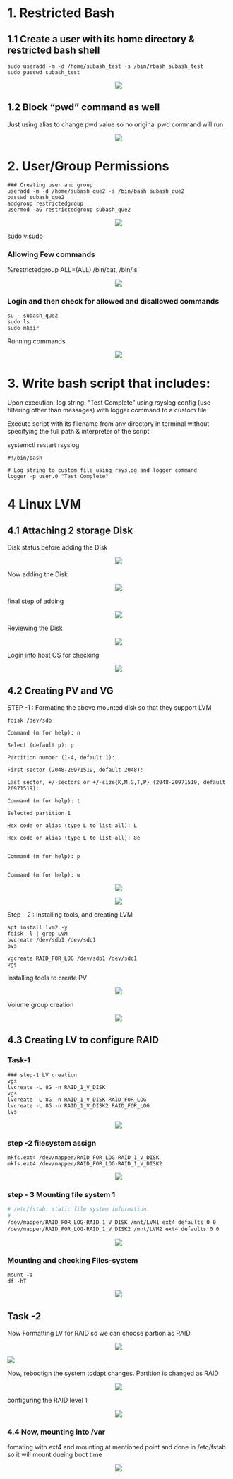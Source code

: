 # 1. Restricted Bash

## 1.1 Create a user with its home directory & restricted bash shell

```
sudo useradd -m -d /home/subash_test -s /bin/rbash subash_test
sudo passwd subash_test
```
<p align="center">
<img src="https://github.com/LF-DevOps-Training/getting-started-with-linux-system-subash729/blob/main/materials/Q1-create-user.jpg">
</p>

## 1.2 Block “pwd” command as well
Just using alias to change pwd value so no original pwd command will run
<p align="center">
<img src="https://github.com/LF-DevOps-Training/getting-started-with-linux-system-subash729/blob/main/materials/Q1-defne-alias.jpg">
</p>

# 2. User/Group Permissions

```
### Creating user and group 
useradd -m -d /home/subash_que2 -s /bin/bash subash_que2
passwd subash_que2
addgroup restrictedgroup
usermod -aG restrictedgroup subash_que2
```
<p align="center">
<img src="https://github.com/LF-DevOps-Training/getting-started-with-linux-system-subash729/blob/main/materials/Q2-T1-1-creating-user-and-group.jpg">
</p>


sudo visudo

### Allowing Few commands
%restrictedgroup ALL=(ALL) /bin/cat, /bin/ls

<p align="center">
<img src="https://github.com/LF-DevOps-Training/getting-started-with-linux-system-subash729/blob/main/materials/Q2-T1-2-visudo-edit.jpg">
</p>


### Login and then check for allowed and disallowed commands
```
su - subash_que2
sudo ls
sudo mkdir
```
Running commands
<p align="center">
<img src="https://github.com/LF-DevOps-Training/getting-started-with-linux-system-subash729/blob/main/materials/Q2-T1-3-USer%20only%20allow%20ls%20and%20cat.jpg">
</p>


# 3. Write bash script that includes:
Upon execution, log string: “Test Complete” using rsyslog config (use filtering other than messages) with logger command to a custom file

Execute script with its filename from any directory in terminal without specifying the full path & interpreter of the script

systemctl restart rsyslog


```
#!/bin/bash

# Log string to custom file using rsyslog and logger command
logger -p user.0 "Test Complete"

```

# 4 Linux LVM

## 4.1 Attaching 2 storage Disk
Disk status before adding the DIsk
<p align="center">
<img src="https://github.com/LF-DevOps-Training/getting-started-with-linux-system-subash729/blob/main/materials/3.Before-ssh.jpg">
</p>
Now adding the Disk
<p align="center">
<img src="https://github.com/LF-DevOps-Training/getting-started-with-linux-system-subash729/blob/main/materials/4.1%20Adding%20Disk.jpg">
</p>

final step of adding 
<p align="center">
<img src="https://github.com/LF-DevOps-Training/getting-started-with-linux-system-subash729/blob/main/materials/4.2%20Adding%20Disk%20final.jpg">
</p>

Reviewing the Disk 
<p align="center">
<img src="https://github.com/LF-DevOps-Training/getting-started-with-linux-system-subash729/blob/main/materials/4.3%20Adding%20Review.jpg">
</p>

Login into host OS for checking 
<p align="center">
<img src="https://github.com/LF-DevOps-Training/getting-started-with-linux-system-subash729/blob/main/materials/4.4%20Disk%20checking%20is%20OS.jpg">
</p>




## 4.2 Creating PV and VG
STEP -1 : Formating the above mounted disk so that they support LVM

```
fdisk /dev/sdb

Command (m for help): n

Select (default p): p

Partition number (1-4, default 1):

First sector (2048-20971519, default 2048):

Last sector, +/-sectors or +/-size{K,M,G,T,P} (2048-20971519, default 20971519):

Command (m for help): t

Selected partition 1

Hex code or alias (type L to list all): L

Hex code or alias (type L to list all): 8e


Command (m for help): p


Command (m for help): w
```

<p align="center">
<img src="https://github.com/LF-DevOps-Training/getting-started-with-linux-system-subash729/blob/main/materials/4.5-Q2-Disk-format-with-LVM.jpg">
</p>


<p align="center">
<img src="https://github.com/LF-DevOps-Training/getting-started-with-linux-system-subash729/blob/main/materials/4.6-Q2-Disk-format-with-LVM-step-2.jpg">
</p>

Step - 2 : Installing tools, and creating LVM

```
apt install lvm2 -y
fdisk -l | grep LVM
pvcreate /dev/sdb1 /dev/sdc1
pvs

vgcreate RAID_FOR_LOG /dev/sdb1 /dev/sdc1
vgs

```
Installing tools to create PV
<p align="center">
<img src="https://github.com/LF-DevOps-Training/getting-started-with-linux-system-subash729/blob/main/materials/4.7-Q2-PV-Creation-2.jpg">
</p>

Volume group creation
<p align="center">
<img src="https://github.com/LF-DevOps-Training/getting-started-with-linux-system-subash729/blob/main/materials/4.8-Q2-VG-Creation-2.jpg">
</p>

## 4.3 Creating LV to configure RAID

### Task-1
```
### step-1 LV creation
vgs
lvcreate -L 8G -n RAID_1_V_DISK
vgs
lvcreate -L 8G -n RAID_1_V_DISK RAID_FOR_LOG
lvcreate -L 8G -n RAID_1_V_DISK2 RAID_FOR_LOG
lvs
```
<p align="center">
<img src="https://github.com/LF-DevOps-Training/getting-started-with-linux-system-subash729/blob/main/materials/4.9-Q2-LV-Creation-2.jpg">
</p>


### step -2 filesystem assign
```
mkfs.ext4 /dev/mapper/RAID_FOR_LOG-RAID_1_V_DISK
mkfs.ext4 /dev/mapper/RAID_FOR_LOG-RAID_1_V_DISK2
```
<p align="center">
<img src="https://github.com/LF-DevOps-Training/getting-started-with-linux-system-subash729/blob/main/materials/4.10-Q2-assigning-file-system-2.jpg">
</p>



### step - 3 Mounting file system 1
```bash
# /etc/fstab: static file system information.
#
/dev/mapper/RAID_FOR_LOG-RAID_1_V_DISK /mnt/LVM1 ext4 defaults 0 0
/dev/mapper/RAID_FOR_LOG-RAID_1_V_DISK2 /mnt/LVM2 ext4 defaults 0 0
```
<p align="center">
<img src="https://github.com/LF-DevOps-Training/getting-started-with-linux-system-subash729/blob/main/materials/4.10-Q2-assigning-file-system-2.jpg">
</p>


### Mounting and checking FIles-system
```
mount -a
df -hT
```

<p align="center">
<img src="https://github.com/LF-DevOps-Training/getting-started-with-linux-system-subash729/blob/main/materials/4.11-Q2-mounting.jpg">
</p>

## Task -2 
Now Formatting LV for RAID so we can choose partion as RAID
<p align="center">
<img src="https://github.com/LF-DevOps-Training/getting-started-with-linux-system-subash729/blob/main/materials/Q4-T2-using-LV-for-RAID.jpg">
</p
  
<p align="center">
<img src="https://github.com/LF-DevOps-Training/getting-started-with-linux-system-subash729/blob/main/materials/Q4-T2-using-LV-for-RAID-1.jpg">
</p>

Now, rebootign the system todapt changes. Partition is changed as RAID
<p align="center">
<img src="https://github.com/LF-DevOps-Training/getting-started-with-linux-system-subash729/blob/main/materials/Q4-T2-using-LV-for-RAID-detect.jpg">
</p>

configuring the RAID level 1


<p align="center">
<img src="https://github.com/LF-DevOps-Training/getting-started-with-linux-system-subash729/blob/main/materials/Q4-T2-using-LV-for-RAID-configure.jpg">
</p>


### 4.4 Now, mounting into /var
fomating with ext4 and mounting at mentioned point and done in /etc/fstab so it will mount dueing boot time

<p align="center">
<img src="https://github.com/LF-DevOps-Training/getting-started-with-linux-system-subash729/blob/main/materials/Q4-T2-Format-file-system-and-mount-fstab.jpg">
</p>


